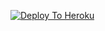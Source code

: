[![Deploy To Heroku](https://www.herokucdn.com/deploy/button.svg)](https://heroku.com/deploy?template=https://github.com/Rahulm9508/Txt-Uploader-Kush)
